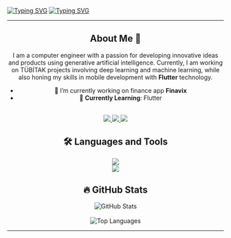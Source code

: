 <a href="https://git.io/typing-svg"><img src="https://readme-typing-svg.herokuapp.com?font=Fira+Code&weight=500&size=45&duration=2000&pause=10000&color=1DA5F0&center=true&vCenter=true&width=1100&height=100&lines=%C4%B0brahim+SEZER" alt="Typing SVG" /></a>
<a href="https://git.io/typing-svg"><img src="https://readme-typing-svg.herokuapp.com?font=Fira+Code&weight=500&size=25&duration=2000&pause=10000&color=1DA5F0&center=true&vCenter=true&width=1100&height=100&lines=A+passionate+Computer+Engineer+committed+to+Artificial+Intelligence" alt="Typing SVG" /></a>

---

<div align="center">

## About Me 🤔
I am a computer engineer with a passion for developing innovative ideas and products using generative artificial intelligence. Currently, I am working on TÜBİTAK projects involving deep learning and machine learning, while also honing my skills in mobile development with **Flutter** technology.
</div>
<div align="center">
  
- 🔭 I’m currently working on finance app **Finavix**
- 🌱 **Currently Learning**: Flutter  
<br>
  <a href="mailto:ibrahimsezer.ceng@gmail.com">
    <img src="https://img.shields.io/badge/Gmail-333333?style=for-the-badge&logo=gmail&logoColor=red" />
  </a>
  <a href="https://linkedin.com/in/ibrahim-sezer" target="_blank">
    <img src="https://img.shields.io/badge/LinkedIn-0077B5?style=for-the-badge&logo=linkedin&logoColor=white" />
  </a>
  <a href="https://ibrahimsezer.github.io" target="_blank">
    <img src="https://img.shields.io/badge/Portfolio-FF5722?style=for-the-badge&logo=todoist&logoColor=white" />
  </a>

<div align="center">
  
## 🛠️ Languages and Tools
  
   <img src="https://skillicons.dev/icons?i=flutter,dart,cs,dotnet,python,firebase,nodejs" /><br>
   <img src="https://skillicons.dev/icons?i=vscode,github,androidstudio,git,postman" /><br>
  
</div>

## 🔥 GitHub Stats
<div align="center">
  <img src="https://github-readme-stats.vercel.app/api?username=ibrahimsezer&show_icons=true&theme=dark" alt="GitHub Stats" /><br><br>
  <img src="https://github-readme-stats.vercel.app/api/top-langs/?username=ibrahimsezer&layout=compact&theme=dark" alt="Top Languages" />
</div>



---


